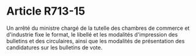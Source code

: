 # Article R713-15

Un arrêté du ministre chargé de la tutelle des chambres de commerce et d'industrie fixe le format, le libellé et les modalités d'impression des bulletins et des circulaires, ainsi que les modalités de présentation des candidatures sur les bulletins de vote.

